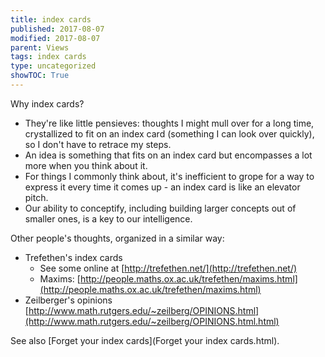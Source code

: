 ```yaml
---
title: index cards
published: 2017-08-07
modified: 2017-08-07
parent: Views
tags: index cards
type: uncategorized
showTOC: True
---
```


Why index cards?

+ They're like little pensieves: thoughts I might mull over for a long time, crystallized to fit on an index card (something I can look over quickly), so I don't have to retrace my steps.
+ An idea is something that fits on an index card but encompasses a lot more when you think about it.
+ For things I commonly think about, it's inefficient to grope for a way to express it every time it comes up - an index card is like an elevator pitch.
+ Our ability to conceptify, including building larger concepts out of smaller ones, is a key to our intelligence.

Other people's thoughts, organized in a similar way:

+ Trefethen's index cards 
    + See some online at [http://trefethen.net/](http://trefethen.net/)
    + Maxims: [http://people.maths.ox.ac.uk/trefethen/maxims.html](http://people.maths.ox.ac.uk/trefethen/maxims.html)
+ Zeilberger's opinions [http://www.math.rutgers.edu/~zeilberg/OPINIONS.html](http://www.math.rutgers.edu/~zeilberg/OPINIONS.html.html)

See also [Forget your index cards](Forget your index cards.html).


